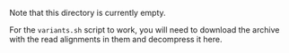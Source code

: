 Note that this directory is currently empty.

For the `variants.sh` script to work, you will need to download the archive with the read alignments in them and decompress it here.
